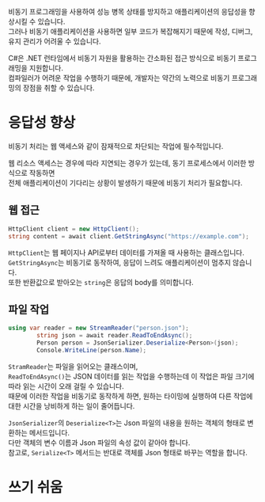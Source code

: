 비동기 프로그래밍을 사용하여 성능 병목 상태를 방지하고 애플리케이션의 응답성을 향상시킬 수 있습니다.     
그러나 비동기 애플리케이션을 사용하면 일부 코드가 복잡해지기 때문에 작성, 디버그, 유지 관리가 어려울 수 있습니다.     

C#은 .NET 런타임에서 비동기 자원을 활용하는 간소화된 접근 방식으로 비동기 프로그래밍을 지원합니다.       
컴파일러가 어려운 작업을 수행하기 때문에, 개발자는 약간의 노력으로 비동기 프로그래밍의 장점을 취할 수 있습니다.      

# 응답성 향상
비동기 처리는 웹 액세스와 같이 잠재적으로 차단되는 작업에 필수적입니다.         

웹 리소스 액세스는 경우에 따라 지연되는 경우가 있는데, 동기 프로세스에서 이러한 방식으로 작동하면         
전체 애플리케이션이 기다리는 상황이 발생하기 때문에 비동기 처리가 필요합니다.      

## 웹 접근
```cs
HttpClient client = new HttpClient();
string content = await client.GetStringAsync("https://example.com");
```
`HttpClient`는 웹 페이지나 API로부터 데이터를 가져올 때 사용하는 클래스입니다.       
`GetStringAsync`는 비동기로 동작하여, 응답이 느려도 애플리케이션이 멈추지 않습니다.       
또한 반환값으로 받아오는 `string`은 응답의 body를 의미합니다.    

## 파일 작업
```cs
using var reader = new StreamReader("person.json");
        string json = await reader.ReadToEndAsync();
        Person person = JsonSerializer.Deserialize<Person>(json);
        Console.WriteLine(person.Name);
```
`StramReader`는 파일을 읽어오는 클래스이며,     
`ReadToEndAsync()`는 JSON 데이터를 읽는 작업을 수행하는데 이 작업은 파일 크기에 따라 읽는 시간이 오래 걸릴 수 있습니다.     
때문에 이러한 작업을 비동기로 동작하게 하면, 원하는 타이밍에 실행하여 다른 작업에 대한 시간을 낭비하게 하는 일이 줄어듭니다.      

`JsonSerializer`의 `Deserialize<T>`는 Json 파일의 내용을 원하는 객체의 형태로 변환하는 메서드입니다.       
다만 객체의 변수 이름과 Json 파일의 속성 값이 같아야 합니다.        
참고로, `Serialize<T>` 메서드는 반대로 객체를 Json 형태로 바꾸는 역할을 합니다.     

# 쓰기 쉬움
